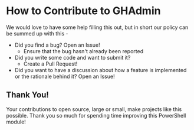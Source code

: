 # How to Contribute to GHAdmin

We would love to have some help filling this out, but in short our policy can be summed up with this -

* Did you find a bug? Open an Issue!
  * Ensure that the bug hasn't already been reported
* Did you write some code and want to submit it?
  * Create a Pull Request!
* Did you want to have a discussion about how a feature is implemented or the rationale behind it? Open an Issue!

## Thank You!

Your contributions to open source, large or small, make projects like this possible. Thank you so much for spending time improving this PowerShell module!